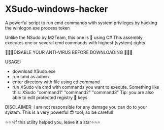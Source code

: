# XSudo-windows-hacker
A powerful script to run cmd commands with system privileges by hacking the winlogon.exe process token

Unlike the NSudo by M2Team, this one is 📝 using C#
This assembly executes one or several cmd commands with highest (system) rights

🚨🚨🚨DISABLE YOUR ANTI-VIRUS BEFORE DOWNLOADING 🚨🚨🚨


USAGE:
- download XSudo.exe
- run cmd as admin
- enter directory with file using cd command
- run XSudo via cmd with commands you want to execute. Something like this: XSudo "command1" "command2" "command3"
Tip: you are also able to edit protected registry 🔑 keys

DISCLAIMER: I am not responsible for any damage you can do to your system. This is a very powerful 😎 tool, so be careful! 

⭐⭐⭐If this utility helped you, leave it a star⭐⭐⭐
